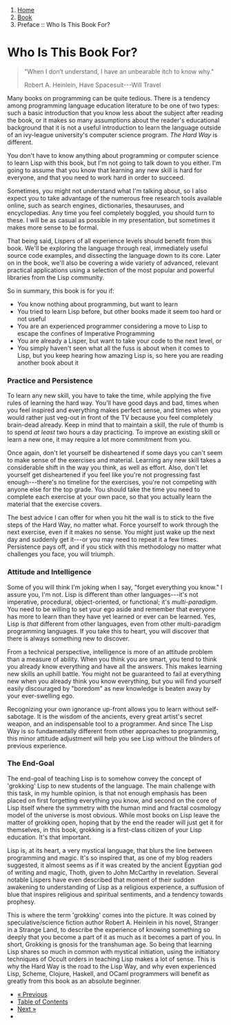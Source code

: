 <ol class="breadcrumb">
  <li><a href="/">Home</a></li>
  <li><a href="/book/">Book</a></li>
  <li class="active">Preface :: Who Is This Book For?</li>
</ol>

# Who Is This Book For?

> "When I don’t understand, I have an unbearable itch to know why."
> <footer>Robert A. Heinlein, Have Spacesuit---Will Travel</footer>

Many books on programming can be quite tedious.  There is a tendency among programming language education literature to be one of two types: such a basic introduction that you know less about the subject after reading the book, or it makes so many assumptions about the reader's educational background that it is not a useful introduction to learn the language outside of an ivy-league university's computer science program.  *The Hard Way* is different.

You don't have to know anything about programming or computer science to learn Lisp with this book, but I'm not going to talk down to you either.  I'm going to assume that you know that learning any new skill is hard for everyone, and that you need to work hard in order to succeed.

Sometimes, you might not understand what I'm talking about, so I also expect you to take advantage of the numerous free research tools available online, such as search engines, dictionaries, thesauruses, and encyclopedias.  Any time you feel completely boggled, you should turn to these.  I will be as casual as possible in my presentation, but sometimes it makes more sense to be formal.

That being said, Lispers of all experience levels should benefit from this book.  We'll be exploring the language through real, immediately useful source code examples, and dissecting the language down to its core.  Later on in the book, we'll also be covering a wide variety of advanced, relevant practical applications using a selection of the most popular and powerful libraries from the Lisp community.

So in summary, this book is for you if:

* You know nothing about programming, but want to learn
* You tried to learn Lisp before, but other books made it seem too hard or not useful
* You are an experienced programmer considering a move to Lisp to escape the confines of Imperative Programming
* You are already a Lisper, but want to take your code to the next level, or
* You simply haven't seen what all the fuss is about when it comes to Lisp, but you keep hearing how amazing Lisp is, so here you are reading another book about it

### Practice and Persistence

To learn any new skill, you have to take the time, while applying the five rules of learning the hard way.  You'll have good days and bad, times when you feel inspired and everything makes perfect sense, and times when you would rather just veg-out in front of the TV because you feel completely brain-dead already.  Keep in mind that to maintain a skill, the rule of thumb is to spend *at least* two hours a day practicing.  To improve an existing skill or learn a new one, it may require a lot more commitment from you.

Once again, don't let yourself be disheartened if some days you can't seem to make sense of the exercises and material.  Learning any new skill takes a considerable shift in the way you think, as well as effort.  Also, don't let yourself get disheartened if you feel like you're not progressing fast enough---there's no timeline for the exercises, you're not competing with anyone else for the top grade.  You should take the time you need to complete each exercise at your own pace, so that you actually learn the material that the exercise covers.

The best advice I can offer for when you hit the wall is to stick to the five steps of the Hard Way, no matter what.  Force yourself to work through the next exercise, even if it makes no sense.  You might just wake up the next day and suddenly get it---or you may need to repeat it a few times.  Persistence pays off, and if you stick with this methodology no matter what challenges you face, you will triumph.

### Attitude and Intelligence

Some of you will think I'm joking when I say, "forget everything you know."  I assure you, I'm not.  Lisp is different than other languages---it's not imperative, procedural, object-oriented, or functional; it's *multi-paradigm*.  You need to be willing to set your ego aside and remember that everyone has more to learn than they have yet learned or ever can be learned.  Yes, Lisp is *that* different from other languages, even from other multi-paradigm programming languages.  If you take this to heart, you will discover that there is always something new to discover.

From a technical perspective, intelligence is more of an attitude problem than a measure of ability.  When you think you are smart, you tend to think you already know everything and have all the answers.  This makes learning new skills an uphill battle.  You might not be guaranteed to fail at everything new when you already think you know everything, but you will find yourself easily discouraged by "boredom" as new knowledge is beaten away by your ever-swelling ego.

Recognizing your own ignorance up-front allows you to learn without self-sabotage.  It is the wisdom of the ancients, every great artist's secret weapon, and an indispensable tool to a programmer.  And since The Lisp Way is so fundamentally different from other approaches to programming, this minor attitude adjustment will help you see Lisp without the blinders of previous experience.

### The End-Goal

The end-goal of teaching Lisp is to somehow convey the concept of 'grokking' Lisp to new students of the language.  The main challenge with this task, in my humble opinion, is that not enough emphasis has been placed on first forgetting everything you know, and second on the core of Lisp itself where the symmetry with the human mind and fractal cosmology model of the universe is most obvious.  While most books on Lisp leave the matter of grokking open, hoping that by the end the reader will just get it for themselves, in this book, grokking is a first-class citizen of your Lisp education.  It's that important.

Lisp is, at its heart, a very mystical language, that blurs the line between programming and magic.  It's so inspired that, as one of my blog readers suggested, it almost seems as if it was created by the ancient Egyptian god of writing and magic, Thoth, given to John McCarthy in revelation.  Several notable Lispers have even described that moment of their sudden awakening to understanding of Lisp as a religious experience, a suffusion of blue that inspires religious and spiritual sentiments, and a tendency towards prophesy.

This is where the term 'grokking' comes into the picture.  It was coined by speculative/science fiction author Robert A. Heinlein in his novel, Stranger in a Strange Land, to describe the experience of knowing something so deeply that you become a part of it as much as it becomes a part of you.  In short, Grokking is gnosis for the transhuman age.  So being that learning Lisp shares so much in common with mystical initiation, using the initiatory techniques of Occult orders in teaching Lisp makes a lot of sense.  This is why the Hard Way is the road to the Lisp Way, and why even experienced Lisp, Scheme, Clojure, Haskell, and OCaml programmers will benefit as greatly from this book as an absolute beginner.

<ul class="pager">
  <li class="previous"><a href="/book/preface-part-two/">&laquo; Previous</a></li>
  <li><a href="/book/">Table of Contents</a></li>
  <li class="next"><a href="/book/introduction/">Next &raquo;</a><li>
</ul>
